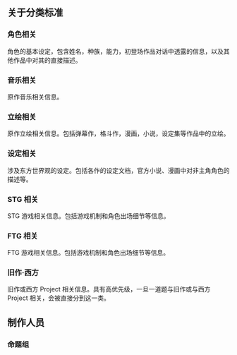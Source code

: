 ## 关于分类标准

### 角色相关

角色的基本设定，包含姓名，种族，能力，初登场作品对话中透露的信息，以及其他作品中对其的直接描述。

### 音乐相关

原作音乐相关信息。

### 立绘相关

原作立绘相关信息。包括弹幕作，格斗作，漫画，小说，设定集等作品中的立绘。

### 设定相关

涉及东方世界观的设定。包括各作的设定文档，官方小说、漫画中对非主角角色的描述等。

### STG 相关

STG 游戏相关信息。包括游戏机制和角色出场细节等信息。

### FTG 相关

FTG 游戏相关信息。包括游戏机制和角色出场细节等信息。

### 旧作·西方

旧作或西方 Project 相关信息。具有高优先级，一旦一道题与旧作或与西方 Project 相关，会被直接分到这一类。

## 制作人员

### 命题组

<author-view name="echo"/>
<author-view name="shigma"/>
<author-view name="kouchya"/>

